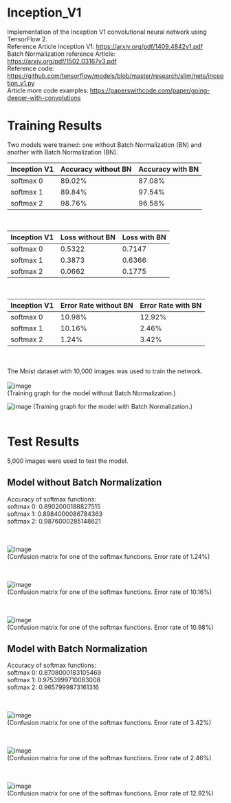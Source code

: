 # Inception_V1
Implementation of the Inception V1 convolutional neural network using TensorFlow 2.  <br/>
Reference Article Inception V1: https://arxiv.org/pdf/1409.4842v1.pdf  <br/>
Batch Normalization reference Article: https://arxiv.org/pdf/1502.03167v3.pdf <br/>
Reference code: https://github.com/tensorflow/models/blob/master/research/slim/nets/inception_v1.py <br/>
Article more code examples: https://paperswithcode.com/paper/going-deeper-with-convolutions  <br/>

# Training Results
Two models were trained: one without Batch Normalization (BN) and another with Batch Normalization (BN). <br/>

| Inception V1  | Accuracy without BN | Accuracy with BN |
| ------------- | ------------------ | ---------------- | 
|  softmax 0    |      89.02%        |      87.08%      |
|  softmax 1    |      89.84%        |      97.54%      | 
|  softmax 2    |      98.76%        |      96.58%      |

<br/>

| Inception V1  | Loss without BN | Loss with BN |
| ------------- | --------------- | ------------ | 
|  softmax 0    |     0.5322      |    0.7147    |
|  softmax 1    |     0.3873      |    0.6366    | 
|  softmax 2    |     0.0662      |    0.1775    |

<br/>

| Inception V1  | Error Rate without BN | Error Rate with BN |
| ------------- | --------------------- | ------------------ | 
|  softmax 0    |       10.98%          |       12.92%       |
|  softmax 1    |       10.16%          |        2.46%       | 
|  softmax 2    |        1.24%          |        3.42%       |

<br/><br/>
The Mnist dataset with 10,000 images was used to train the network. <br/><br/>
![image](https://github.com/MarcosVeniciu/Inception_V1/assets/42542651/bdec97aa-a6a8-4784-94b4-7f48da80215c) <br/>
(Training graph for the model without Batch Normalization.) <br/>

![image](https://github.com/MarcosVeniciu/Inception_V1/assets/42542651/4977f246-b089-402f-b568-27c2f5ecd7d2)
(Training graph for the model with Batch Normalization.) <br/><br/>

# Test Results
5,000 images were used to test the model.
## Model without Batch Normalization
Accuracy of softmax functions:  <br/>
    softmax 0: 0.8902000188827515  <br/>
    softmax 1: 0.8984000086784363  <br/>
    softmax 2: 0.9876000285148621  <br/><br/><br/>

![image](https://github.com/MarcosVeniciu/Inception_V1/assets/42542651/41a4a7fd-0674-4f78-ae9e-e9383601f1c5)  <br/>
(Confusion matrix for one of the softmax functions. Error rate of 1.24%) <br/><br/><br/>



![image](https://github.com/MarcosVeniciu/Inception_V1/assets/42542651/763d4936-1b01-459c-b686-7af941a6b3ad)  <br/>
(Confusion matrix for one of the softmax functions. Error rate of 10.16%) <br/><br/><br/>

![image](https://github.com/MarcosVeniciu/Inception_V1/assets/42542651/bc3b1fba-8b91-4141-a028-ac1a57c5c923)  <br/>
(Confusion matrix for one of the softmax functions. Error rate of 10.98%)

## Model with Batch Normalization
Accuracy of softmax functions:  <br/>
    softmax 0: 0.8708000183105469  <br/>
    softmax 1: 0.9753999710083008  <br/>
    softmax 2: 0.9657999873161316  <br/><br/><br/>
    
![image](https://github.com/MarcosVeniciu/Inception_V1/assets/42542651/4d93f8d4-2fee-49db-9a7f-f392ff963fb9) <br/>
(Confusion matrix for one of the softmax functions. Error rate of 3.42%) <br/><br/><br/>

![image](https://github.com/MarcosVeniciu/Inception_V1/assets/42542651/32fd00c3-850f-4404-bfa9-723b91f5e0d3) <br/>
(Confusion matrix for one of the softmax functions. Error rate of 2.46%) <br/><br/><br/>

![image](https://github.com/MarcosVeniciu/Inception_V1/assets/42542651/0cd2e9fe-8e91-47b3-a73e-a47a09ce60a2) <br/>
(Confusion matrix for one of the softmax functions. Error rate of 12.92%) <br/><br/><br/>
 
